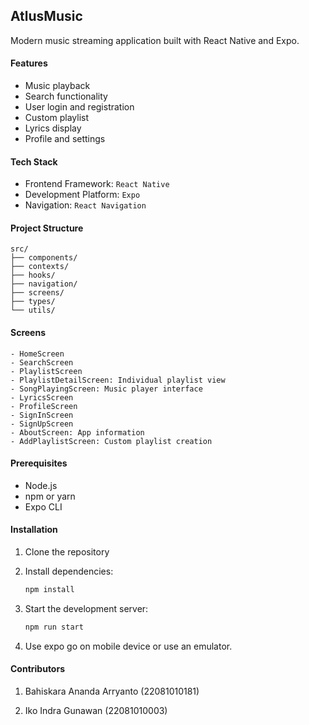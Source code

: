 ## AtlusMusic

Modern music streaming application built with React Native and Expo.

#### Features

- Music playback
- Search functionality
- User login and registration
- Custom playlist
- Lyrics display
- Profile and settings

#### Tech Stack

- Frontend Framework: ```React Native```
- Development Platform: ```Expo```
- Navigation: ```React Navigation```

#### Project Structure

```
src/
├── components/
├── contexts/
├── hooks/
├── navigation/
├── screens/
├── types/
└── utils/
```

#### Screens
```
- HomeScreen
- SearchScreen
- PlaylistScreen
- PlaylistDetailScreen: Individual playlist view
- SongPlayingScreen: Music player interface
- LyricsScreen
- ProfileScreen
- SignInScreen
- SignUpScreen
- AboutScreen: App information
- AddPlaylistScreen: Custom playlist creation
```

#### Prerequisites

- Node.js
- npm or yarn
- Expo CLI

#### Installation

1. Clone the repository
2. Install dependencies:
   ```bash
   npm install
   ```

3. Start the development server:
   ```bash
   npm run start
   ```

4. Use expo go on mobile device or use an emulator.

#### Contributors

1. Bahiskara Ananda Arryanto (22081010181)

2. Iko Indra Gunawan (22081010003)
